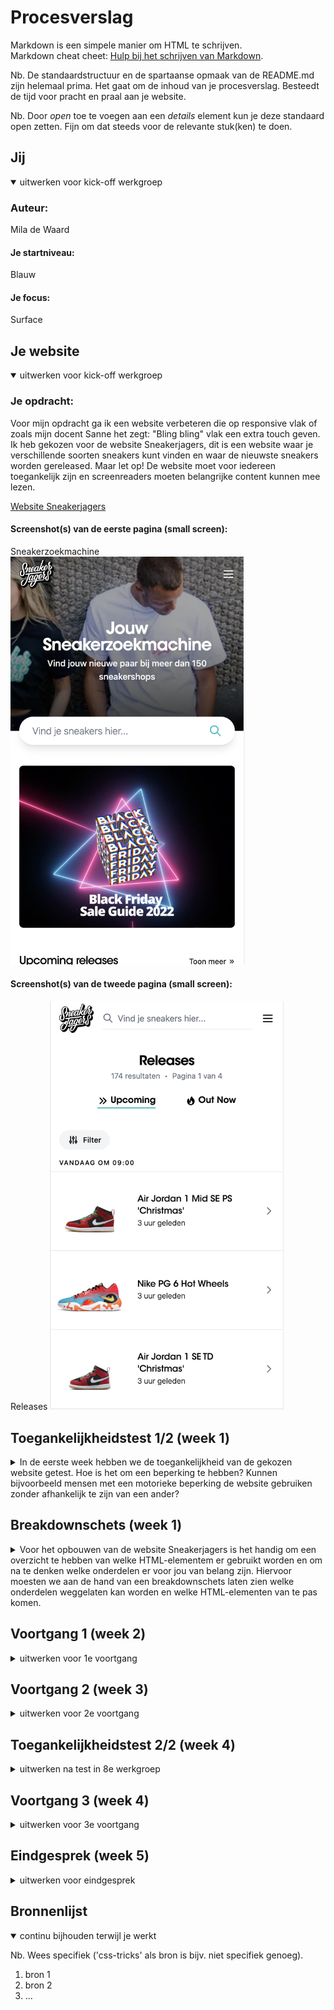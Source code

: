 # Procesverslag
Markdown is een simpele manier om HTML te schrijven.  
Markdown cheat cheet: [Hulp bij het schrijven van Markdown](https://github.com/adam-p/markdown-here/wiki/Markdown-Cheatsheet).

Nb. De standaardstructuur en de spartaanse opmaak van de README.md zijn helemaal prima. Het gaat om de inhoud van je procesverslag. Besteedt de tijd voor pracht en praal aan je website.

Nb. Door *open* toe te voegen aan een *details* element kun je deze standaard open zetten. Fijn om dat steeds voor de relevante stuk(ken) te doen.





## Jij

<details open>
  <summary>uitwerken voor kick-off werkgroep</summary>

  ### Auteur:
  Mila de Waard

  #### Je startniveau:
  Blauw

  #### Je focus:
  Surface
 
</details>





## Je website

<details open>
  <summary>uitwerken voor kick-off werkgroep</summary>

  ### Je opdracht:
  Voor mijn opdracht ga ik een website verbeteren die op responsive vlak of zoals mijn docent Sanne het zegt: "Bling bling" vlak een extra touch geven. Ik heb gekozen voor de website Sneakerjagers, dit is een website waar je verschillende soorten sneakers kunt vinden en waar de nieuwste sneakers worden gereleased. 
  Maar let op! De website moet voor iedereen toegankelijk zijn en screenreaders moeten belangrijke content kunnen mee lezen.

  <a href= "https://www.sneakerjagers.com">Website Sneakerjagers</a>

  #### Screenshot(s) van de eerste pagina (small screen): 
  Sneakerzoekmachine 
  <img src="readme-images/startscherm.png" width="375px" alt="omschrijving van de pagina">

  #### Screenshot(s) van de tweede pagina (small screen):
  Releases
  <img src="readme-images/tweede-scherm.png" width="375px" alt="omschrijving van de pagina">
 
</details>



## Toegankelijkheidstest 1/2 (week 1)

<details>
  <summary>In de eerste week hebben we de toegankelijkheid van de gekozen website getest. Hoe is het om een beperking te hebben? Kunnen bijvoorbeeld mensen met een motorieke beperking de website gebruiken zonder afhankelijk te zijn van een ander?</summary>
  

  ### Bevindingen
  Lijst met je bevindingen die in de test naar voren kwamen:
  

  #### Screenreader
  De Sneakerjagers website heeft veel Engelse termen wat er voor zorgt dat een Nederlandstalige screenreader een aantal Engelse woorden verkeerd uitspreekt.

  Aangezien de website grotendeels uit Engels bestaat zou het niet veel uitmaken als de screenreading in het Engels is in plaats van Nederlands. Het enige probleem dan zou zijn is dat de titel niet goed wordt uitgesproken... en die is vrij belangrijk. 


  #### Muis en Toetsenbord 
  Met de TAB knop ga je van links naar rechts de webpagina door. Het kost een hoop tijd omdat je langs alle koppen, butons en links gaat. Gelukkig is er aan het begin een optie om de toolbar te skippen, maar dat is het dan ook wel.
  Het zou handig zijn als je aan het einde niet langs alle links hoeft, want die zijn niet heel belanrgijk.


  #### Motoriek (shocks, elastiekjes)
  Bij de motoriek oefening kwam ik er achter dat het heel lastig is om op meerdere dingen te gelijk te focussen. Je kunt geen 100% concentratie leggen op het typen of in dit geval op de ballon die ondertussen in de lucht gehouden moest worden. 

  Naast de ballon was er ook een apparaat die je kon laten voelen hoe het kan zijn als je Parkinson hebt. Je kreeg een schok toegediend terwijl je probeerde de website te gebruiken. Wat ik merkte is dat iets langzaams uitvoeren lastiger is dan wanneer je iets snel wilt gaan doen. Bijvoorbeeld met typen, als je langzaam typt duurt het langer voordat je de juiste toets hebt geraakt, omdat de focus dan meer op het trillen van het arm lag dan op het typen. Maar als je sneller probeerde te typen dan maak je wel weer vaker een typefout, en dat kost ook tijd. 
  Een oplossing zou zijn een goede typecursus doen. 

  Dan waren er ook elastiekjes die je om je vinger kon doen. Typen met beperkte vingers voelt heel onwennig aan het begin, maar daar kun je wel aan wennen. Het hangt er natuurlijk wel van af aan welke vinger(s) je een motorieke belemmering hebt.


  #### Visueel (brillen, contrast, kleurenblind, dark/light). 
  Met de verschillende testbrillen werd er steeds een stuk van je zicht afgeschermd. Het vervelende is dat je meer focus moet leggen op hetgeen waar je wel nog zicht op hebt, hierdoor raak je sneller vermoeid in het hoofd of krijg je zelfs hoofdpijn.

  Verder heeft de Sneakerjagers website geen darkmode optie en voor kleurenblinden kan het zijn dat je sneakers koopt met en een bepaalde "kleur" combinatie die jij als kleurenblinden als mooi ervaart, maar voor een ander er daadwerkelijk anders uitzien. 
</details>



## Breakdownschets (week 1)

<details>
  <summary>Voor het opbouwen van de website Sneakerjagers is het handig om een overzicht te hebben van welke HTML-elementem er gebruikt worden en om na te denken welke onderdelen er voor jou van belang zijn. Hiervoor moesten we aan de hand van een breakdownschets laten zien welke onderdelen weggelaten kan worden en welke HTML-elementen van te pas komen.</summary>

  ### de hele pagina: 
  <img src="readme-images/breakdownschets-sneakerjagers.png" width="375px" alt="breakdown van de hele pagina">

  ### dynamisch deel (bijv menu): 
  <img src="readme-images/menu-sneakerjagers.png" width="375px" alt="breakdown van een dynamisch deel">
</details>





## Voortgang 1 (week 2)

<details>
  <summary>uitwerken voor 1e voortgang</summary>

  ### Stand van zaken
  hier dit ging goed & dit was lastig (neem ook screenshots op van delen van je website en code)

  Voor mij is het starten met code een grote drempel, aangezien ik vrijwel "alles" ben vergeten van twee jaar geleden. Eerlijk gezegd had ik ook nooit verwacht dat ik weer code zou schrijven. Maar goed, de lessen vind ik best leuk, op sociaal vlak dan haha. Nee even serieus er wordt ook heel goed uitleg gegeven, het is gewoon een kwestie van oefenen, oefenen, oefenen. 
  Daarnaast heb ik hulp gevraagd aan één van de student-assistenten. Het eerste wat ik namelijk dacht: Ik moet eerst de basis goed hebben, dus daar heb ik mij op gefocust. En stap voor stap kom ik hopelijk ergens.

  Hier een begin van mijn header.
  <img src="readme-images/eerste-header-code.png" width="375px" alt="breakdown van een dynamisch deel">

  ### Agenda voor meeting
  samen met je groepje opstellen

  Fee
  - 
  Steven
  - Start maken in CSS.
  - Oefenen met positioneren.
  - Weten wanneer ik flex-box of grid moet gebruiken.
  Mila
  - Basisstructuur
  - Inhoud verzamelen
  - Bronnen niet vergeten
  - CCS'en


  ### Verslag van meeting
  Hier na afloop snel de uitkomsten van de meeting vastleggen

  - Er is naar de HTML code gekeken. 
  - Voornamelijk handigheden geleerd over hoe je bijvoorbeeld de taal aanpast zodat de screenreader het juist uitspreekt. 
</details>





## Voortgang 2 (week 3)

<details>
  <summary>uitwerken voor 2e voortgang</summary>

  ### Stand van zaken
  hier dit ging goed & dit was lastig (neem ook screenshots op van delen van je website en code)


  ### Agenda voor meeting
  samen met je groepje opstellen

  | student 1      | student 2          | student 3    | student 4        |
  | ---            | ---                | ---          | ---              |
  | dit bespreken  | en dit             | en ik dit    | en dan ik dat    |
  | en dat ook nog | dit als er tijd is | nog een punt | dit wil ik zeker |
  | ...            | ...                | ...          | ...              |


  ### Verslag van meeting
  hier na afloop snel de uitkomsten van de meeting vastleggen

  - punt 1
  - punt 2
  - nog een punt
- ...

</details>





## Toegankelijkheidstest 2/2 (week 4)

<details>
  <summary>uitwerken na test in 8e werkgroep</summary>

  ### Bevindingen
  Lijst met je bevindingen die in de test naar voren kwamen (geef ook aan wat er verbeterd is):

  #### Screenreader
  Hier korte omschrijving (met indien nodig afbeeldingen)

  Hier een omschrijving van hoe het opgelost kan worden (met indien nodig afbeeldingen)


  #### Muis en Toetsenbord 
  Hier korte omschrijving (met indien nodig afbeeldingen)

  Hier een omschrijving van hoe het opgelost kan worden (met indien nodig afbeeldingen)


  #### Motoriek (shocks, elastiekjes)
  Hier korte omschrijving (met indien nodig afbeeldingen)

  Hier een omschrijving van hoe het opgelost kan worden (met indien nodig afbeeldingen)


  #### Visueel (brillen, contrast, kleurenblind, dark/light). 
  Hier korte omschrijving (met indien nodig afbeeldingen)

  Hier een omschrijving van hoe het opgelost kan worden (met indien nodig afbeeldingen)

</details>





## Voortgang 3 (week 4)

<details>
  <summary>uitwerken voor 3e voortgang</summary>

  ### Stand van zaken
  hier dit ging goed & dit was lastig (neem ook screenshots op van delen van je website en code)


  ### Agenda voor meeting
  samen met je groepje opstellen

  | student 1      | student 2          | student 3    | student 4        |
  | ---            | ---                | ---          | ---              |
  | dit bespreken  | en dit             | en ik dit    | en dan ik dat    |
  | en dat ook nog | dit als er tijd is | nog een punt | dit wil ik zeker |
  | ...            | ...                | ...          | ...              |


  ### Verslag van meeting
  hier na afloop snel de uitkomsten van de meeting vastleggen

  - punt 1
  - punt 2
  - nog een punt
  - ...

</details>





## Eindgesprek (week 5)

<details>
  <summary>uitwerken voor eindgesprek</summary>

  ### Je uitkomst - karakteristiek screenshots:
  <img src="readme-images/dummy-plaatje.jpg" width="375px" alt="uitomst opdracht 1">


  ### Dit ging goed/Heb ik geleerd: 
  Korte omschrijving met plaatjes

  <img src="readme-images/dummy-plaatje.jpg" width="375px" alt="top">


  ### Dit was lastig/Is niet gelukt:
  Korte omschrijving met plaatjes

  <img src="readme-images/dummy-plaatje.jpg" width="375px" alt="bummer">
</details>





## Bronnenlijst

<details open>
  <summary>continu bijhouden terwijl je werkt</summary>

  Nb. Wees specifiek ('css-tricks' als bron is bijv. niet specifiek genoeg).

  1. bron 1
  2. bron 2
  3. ...

</details>
